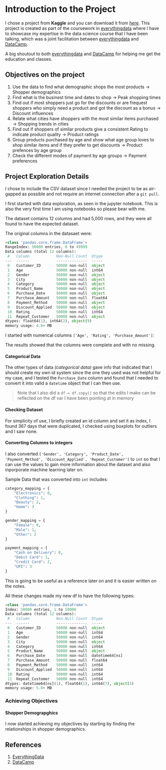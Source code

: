 # Introduction to the Project
I chose a project from **Kaggle** and you can download it from [here](https://www.kaggle.com/datasets/logiccraftbyhimanshi/walmart-customer-purchase-behavior-dataset). This project is created as part of the coursework in [everythingdata][everythingdata-link] where I have to showcase my expertise in the data science course that I have been talking, which was a joint facilitation between [everythingdata][everythingdata-link] and [DataCamp][datacamp-link].

A big shoutout to both [everythingdata][everythingdata-link] and [DataCamp][datacamp-link] for helping me get the education and classes.

## Objectives on the project
1. Use the data to find what demographic shops the most products -> Shopper demographics
2. Find what is the businest time and dates to shop -> Peak shopping times
3. Find out if most shoppers just go for the discounts or are frequest shoppers who simply need a product and got the discount as a bonus -> Discount influences
4. Relate what cities have shoppers with the most similar items purchased -> Shopping trends in cities
5. Find out if shoppers of similar products give a consistent Rating to indicate product quality -> Product ratings
6. Group products purchased by age and show what age group loves to shop similar items and if they prefer to get discounts -> Product prefences by age group
7. Check the different modes of payment by age groups -> Payment preferences

## Project Exploration Details

I chose to include the CSV dataset since I needed the project to be as air-gapped as possible and not require an internet connection after a `git pull`.

I first started with data exploration, as seen in the jupyter notebook. This is also the very first time I am using notebooks so please bear with me.

The dataset contains 12 columns and had 5,000 rows, and they were all found to have the expected dataset.

The original columns in the datasaet were:
```python
<class 'pandas.core.frame.DataFrame'>
RangeIndex: 50000 entries, 0 to 49999
Data columns (total 12 columns):
 #   Column            Non-Null Count  Dtype  
---  ------            --------------  -----  
 0   Customer_ID       50000 non-null  object 
 1   Age               50000 non-null  int64  
 2   Gender            50000 non-null  object 
 3   City              50000 non-null  object 
 4   Category          50000 non-null  object 
 5   Product_Name      50000 non-null  object 
 6   Purchase_Date     50000 non-null  object 
 7   Purchase_Amount   50000 non-null  float64
 8   Payment_Method    50000 non-null  object 
 9   Discount_Applied  50000 non-null  object 
 10  Rating            50000 non-null  int64  
 11  Repeat_Customer   50000 non-null  object 
dtypes: float64(1), int64(2), object(9)
memory usage: 4.6+ MB
```

I started with numerical columns `['Age', 'Rating', 'Purchase_Amount']`:

The results showed that the columns were complete and with no missing.

#### Categorical Data

The other types of data *(categorical data)* gave info that indicated that I should create my own id system since the one they used was not helpful for my case, and I tested the `Purchase_Date` column and found that I needed to convert it into valid a `datetime` object that I can then use.

> Note that I also did a `df = df.copy()` so that the edits I make can be reflected on the df var I have been pointing at in memory

#### Checking Dataset

For simplicity of use, I briefly created an id column and set it as index, I found 367 days that were duplicated, I checked using boxplots for outliers and I saw none.

#### Converting Columns to integers

I also converted `['Gender', 'Category', 'Product_Date', 'Payment_Method', 'Discount_Applied', 'Repeat_Customer']` to `int` so that I can use the values to gain more information about the dataset and also inporporate machine learning later on.

Sample Data that was converted into `int` includes:
```python
category_mapping = {
    "Electronics": 0,
    "Clothing": 1,
    "Beauty": 2,
    "Home": 3
}

gender_mapping = {
    "Female": 0,
    "Male": 1,
    "Other": 2
}

payment_mapping = {
    "Cash on Delivery": 0,
    "Debit Card": 1,
    "Credit Card": 2,
    "UPI": 3
}
```
This is going to be useful as a reference later on and it is easier written on the notes.

All these changes made my new df to have the following types:
```python
<class 'pandas.core.frame.DataFrame'>
Index: 50000 entries, 1 to 50000
Data columns (total 12 columns):
 #   Column            Non-Null Count  Dtype         
---  ------            --------------  -----         
 0   Customer_ID       50000 non-null  object        
 1   Age               50000 non-null  int64         
 2   Gender            50000 non-null  int64         
 3   City              50000 non-null  object        
 4   Category          50000 non-null  int64         
 5   Product_Name      50000 non-null  object        
 6   Purchase_Date     50000 non-null  datetime64[ns]
 7   Purchase_Amount   50000 non-null  float64       
 8   Payment_Method    50000 non-null  int64         
 9   Discount_Applied  50000 non-null  int64         
 10  Rating            50000 non-null  int64         
 11  Repeat_Customer   50000 non-null  int64         
dtypes: datetime64[ns](1), float64(1), int64(7), object(3)
memory usage: 5.0+ MB
```
### Achieving Objectives
#### Shopper Demograpghics

I now started achieving my objectives by starting by finding the relationships in shopper demographics.


## References

1. [EverythingData][everythingdata-link]
2. [DataCamp][datacamp-link]  


[everythingdata-link]: [https://www/example.com] "Link is Missing"
[datacamp-link]: https://www.datacamp.com/ "Landing page of DataCamp"
